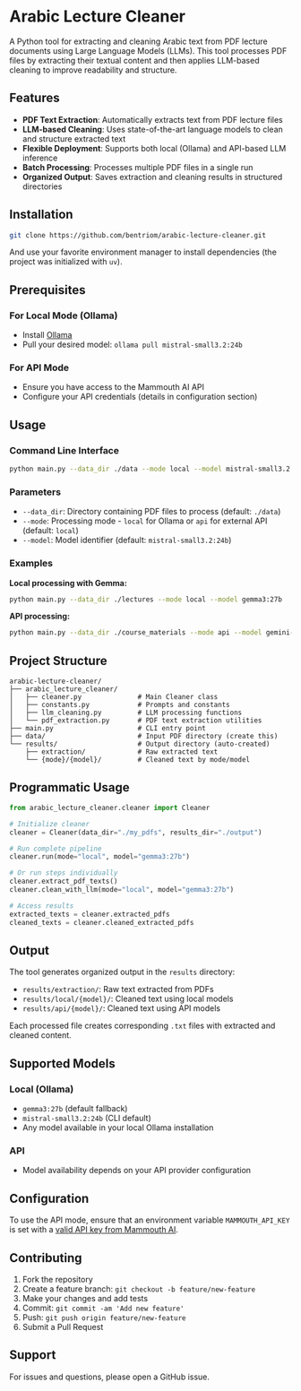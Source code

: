 # Arabic Lecture Cleaner

A Python tool for extracting and cleaning Arabic text from PDF lecture documents using Large Language Models (LLMs). This tool processes PDF files by extracting their textual content and then applies LLM-based cleaning to improve readability and structure.

## Features

- **PDF Text Extraction**: Automatically extracts text from PDF lecture files
- **LLM-based Cleaning**: Uses state-of-the-art language models to clean and structure extracted text
- **Flexible Deployment**: Supports both local (Ollama) and API-based LLM inference
- **Batch Processing**: Processes multiple PDF files in a single run
- **Organized Output**: Saves extraction and cleaning results in structured directories

## Installation

```bash
git clone https://github.com/bentriom/arabic-lecture-cleaner.git
```

And use your favorite environment manager to install dependencies (the project was initialized with `uv`).

## Prerequisites

### For Local Mode (Ollama)
- Install [Ollama](https://ollama.ai/)
- Pull your desired model: `ollama pull mistral-small3.2:24b`

### For API Mode
- Ensure you have access to the Mammouth AI API
- Configure your API credentials (details in configuration section)

## Usage

### Command Line Interface

```bash
python main.py --data_dir ./data --mode local --model mistral-small3.2:24b
```

### Parameters

- `--data_dir`: Directory containing PDF files to process (default: `./data`)
- `--mode`: Processing mode - `local` for Ollama or `api` for external API (default: `local`)  
- `--model`: Model identifier (default: `mistral-small3.2:24b`)

### Examples

**Local processing with Gemma:**
```bash
python main.py --data_dir ./lectures --mode local --model gemma3:27b
```

**API processing:**
```bash
python main.py --data_dir ./course_materials --mode api --model gemini-2.5-flash
```

## Project Structure

```
arabic-lecture-cleaner/
├── arabic_lecture_cleaner/
│   ├── cleaner.py              # Main Cleaner class
│   ├── constants.py            # Prompts and constants
│   ├── llm_cleaning.py         # LLM processing functions  
│   └── pdf_extraction.py       # PDF text extraction utilities
├── main.py                     # CLI entry point
├── data/                       # Input PDF directory (create this)
└── results/                    # Output directory (auto-created)
    ├── extraction/             # Raw extracted text
    └── {mode}/{model}/         # Cleaned text by mode/model
```

## Programmatic Usage

```python
from arabic_lecture_cleaner.cleaner import Cleaner

# Initialize cleaner
cleaner = Cleaner(data_dir="./my_pdfs", results_dir="./output")

# Run complete pipeline
cleaner.run(mode="local", model="gemma3:27b")

# Or run steps individually
cleaner.extract_pdf_texts()
cleaner.clean_with_llm(mode="local", model="gemma3:27b")

# Access results
extracted_texts = cleaner.extracted_pdfs
cleaned_texts = cleaner.cleaned_extracted_pdfs
```

## Output

The tool generates organized output in the `results` directory:

- `results/extraction/`: Raw text extracted from PDFs
- `results/local/{model}/`: Cleaned text using local models
- `results/api/{model}/`: Cleaned text using API models

Each processed file creates corresponding `.txt` files with extracted and cleaned content.

## Supported Models

### Local (Ollama)
- `gemma3:27b` (default fallback)
- `mistral-small3.2:24b` (CLI default)
- Any model available in your local Ollama installation

### API
- Model availability depends on your API provider configuration

## Configuration

To use the API mode, ensure that an environment variable `MAMMOUTH_API_KEY` is set with a [valid API key from Mammouth AI](https://mammouth.ai/app/account/settings/api).

## Contributing

1. Fork the repository
2. Create a feature branch: `git checkout -b feature/new-feature`
3. Make your changes and add tests
4. Commit: `git commit -am 'Add new feature'`
5. Push: `git push origin feature/new-feature`
6. Submit a Pull Request

## Support

For issues and questions, please open a GitHub issue.
